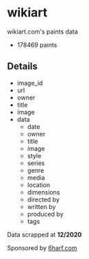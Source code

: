 # wikiart
wikiart.com's paints data

* 178469 paints

## Details
* image_id
* url
* owner
* title
* image
* data
  * date
  * owner
  * title
  * image
  * style
  * series
  * genre
  * media
  * location
  * dimensions
  * directed by
  * written by
  * produced by
  * tags

Data scrapped at **12/2020**

Sponsored by [6harf.com](https://6harf.com "web tasarım")
